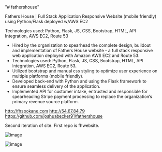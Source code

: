 "# fathershouse" 

Fathers House | Full Stack Application Responsive Website (mobile friendly) using Python/Flask deployed w/AWS EC2

Technologies used: Python, Flask, JS, CSS, Bootstrap, HTML, API Integration, AWS EC2, Route 53

- Hired by the organization to spearhead the complete design, buildout and implementation of Fathers House website - a full stack responsive web application deployed with Amazon AWS EC2 and Route 53.
- Technologies used: Python, Flask, JS, CSS, Bootstrap, HTML, API Integration, AWS EC2, Route 53.
- Utilized bootstrap and manual css styling to optimize user experience on multiple platforms (mobile friendly). 
- Developed back-end with Python and using the Flask framework to ensure seamless delivery of the application. 
- Implemented API for customer intake, entrusted and responsible for spearheading Stripe payment processing to replace the organization’s primary revenue source platform.

http://fhspokane.com
http://54.67.84.79
https://github.com/joshuabecker91/fathershouse

Second iteration of site. First repo is fhwebsite.

![image](https://user-images.githubusercontent.com/98496684/209680367-516d0baa-3e10-4114-942f-bc8a8b1c0dd0.png)

![image](https://user-images.githubusercontent.com/98496684/209997250-a66dcd3f-f736-45a8-a003-735806d39eef.png)
